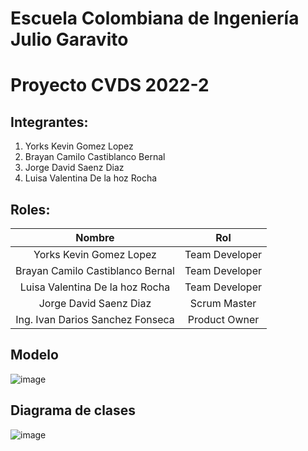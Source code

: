 # Escuela Colombiana de Ingeniería Julio Garavito
# Proyecto CVDS 2022-2

## Integrantes: 

1. Yorks Kevin Gomez Lopez
2. Brayan Camilo Castiblanco Bernal
3. Jorge David Saenz Diaz
4. Luisa Valentina De la hoz Rocha

## Roles:

|     Nombre    |     Rol         |
|:--------------:|:-------------: |
|Yorks Kevin Gomez Lopez |Team Developer    |
|Brayan Camilo Castiblanco Bernal  |Team Developer   |
|Luisa Valentina De la hoz Rocha |Team Developer   |
|Jorge David Saenz Diaz |Scrum Master    |
|Ing. Ivan Darios Sanchez Fonseca |Product Owner   |


## Modelo
![image](https://user-images.githubusercontent.com/104604359/205756387-1c52c666-763f-41f3-af0a-1119e72176df.png)

## Diagrama de clases
![image](https://user-images.githubusercontent.com/104604359/205756245-11936d06-2233-4b4e-b9f4-624a480b96ae.png)

